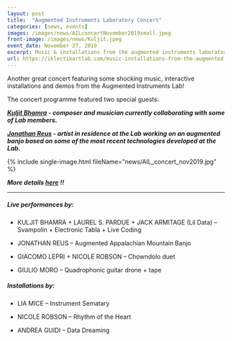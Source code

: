 ```yaml
---
layout: post
title:  "Augmented Instruments Laboratory Concert"
categories: [news, events]
images: /images/news/AILconcertNovember2019small.jpeg
front-image: /images/news/Kuljit.jpeg
event_date: November 27, 2019
excerpt: Music & installations from the augmented instruments laboratory
url: https://iklectikartlab.com/music-installations-from-the-augmented-instruments-laboratory/
---
```


Another great concert featuring some shocking music, interactive installations and demos from the Augmented Instruments Lab!

The concert programme featured two special guests:

***[Kuljit Bhamra](https://en.wikipedia.org/wiki/Kuljit_Bhamra) - composer and musician currently collaborating with some of Lab members.***

***[Jonathan Reus](https://jonathanreus.com/) - artist in residence at the Lab working on an augmented banjo based on some of the most recent technologies developed at the Lab.***

{% include single-image.html fileName="news/AIL_concert_nov2019.jpg" %}

***More details [here](https://iklectikartlab.com/music-installations-from-the-augmented-instruments-laboratory/) !!***

---------------------

##### Live performances by:

- KULJIT BHAMRA + LAUREL S. PARDUE + JACK ARMITAGE (Lil Data) – Svampolin + Electronic Tabla + Live Coding

- JONATHAN REUS – Augmented Appalachian Mountain Banjo

- GIACOMO LEPRI + NICOLE ROBSON – Chowndolo duet

- GIULIO MORO – Quadrophonic guitar drone + tape

##### Installations by:

- LIA MICE – Instrument Sematary

- NICOLE ROBSON – Rhythm of the Heart

- ANDREA GUIDI – Data Dreaming
